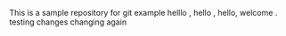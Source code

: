 This is a sample repository  for git example 
helllo , hello , hello,
welcome .
testing changes
changing again
